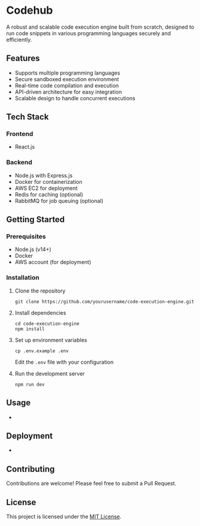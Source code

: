 
# Codehub

A robust and scalable code execution engine built from scratch, designed to run code snippets in various programming languages securely and efficiently.

## Features

- Supports multiple programming languages
- Secure sandboxed execution environment
- Real-time code compilation and execution
- API-driven architecture for easy integration
- Scalable design to handle concurrent executions

## Tech Stack

### Frontend
- React.js

### Backend
- Node.js with Express.js
- Docker for containerization
- AWS EC2 for deployment
- Redis for caching (optional)
- RabbitMQ for job queuing (optional)

## Getting Started

### Prerequisites
- Node.js (v14+)
- Docker
- AWS account (for deployment)

### Installation

1. Clone the repository
   ```
   git clone https://github.com/yourusername/code-execution-engine.git
   ```

2. Install dependencies
   ```
   cd code-execution-engine
   npm install
   ```

3. Set up environment variables
   ```
   cp .env.example .env
   ```
   Edit the `.env` file with your configuration

4. Run the development server
   ```
   npm run dev
   ```

## Usage

- 

## Deployment

- 

## Contributing

Contributions are welcome! Please feel free to submit a Pull Request.

## License

This project is licensed under the [MIT License](LICENSE).


